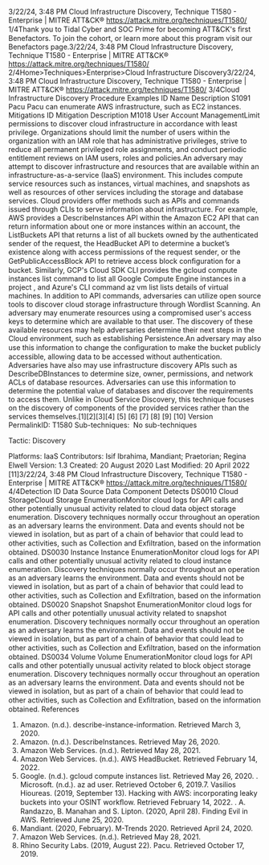 3/22/24, 3:48 PM Cloud Infrastructure Discovery, Technique T1580 - Enterprise | MITRE ATT&CK®
https://attack.mitre.org/techniques/T1580/ 1/4Thank you to Tidal Cyber and SOC Prime for becoming ATT&CK's ﬁrst Benefactors. To join the cohort, or learn more about this program visit our
Benefactors page.3/22/24, 3:48 PM Cloud Infrastructure Discovery, Technique T1580 - Enterprise | MITRE ATT&CK®
https://attack.mitre.org/techniques/T1580/ 2/4Home>Techniques>Enterprise>Cloud Infrastructure Discovery3/22/24, 3:48 PM Cloud Infrastructure Discovery, Technique T1580 - Enterprise | MITRE ATT&CK®
https://attack.mitre.org/techniques/T1580/ 3/4Cloud Infrastructure Discovery
Procedure Examples
ID Name Description
S1091 Pacu Pacu can enumerate AWS infrastructure, such as EC2 instances.
Mitigations
ID Mitigation Description
M1018 User Account
ManagementLimit permissions to discover cloud infrastructure in accordance with least privilege. Organizations
should limit the number of users within the organization with an IAM role that has administrative
privileges, strive to reduce all permanent privileged role assignments, and conduct periodic entitlement
reviews on IAM users, roles and policies.An adversary may attempt to discover infrastructure and resources that are available within an infrastructure-as-a-service (IaaS)
environment. This includes compute service resources such as instances, virtual machines, and snapshots as well as resources of other
services including the storage and database services.
Cloud providers offer methods such as APIs and commands issued through CLIs to serve information about infrastructure. For example,
AWS provides a DescribeInstances API within the Amazon EC2 API that can return information about one or more instances within an
account, the ListBuckets API that returns a list of all buckets owned by the authenticated sender of the request, the HeadBucket API to
determine a bucket’s existence along with access permissions of the request sender, or the GetPublicAccessBlock API to retrieve access
block conﬁguration for a bucket. Similarly, GCP's Cloud SDK CLI provides the gcloud compute instances list command to list all
Google Compute Engine instances in a project , and Azure's CLI command az vm list lists details of virtual machines. In addition to
API commands, adversaries can utilize open source tools to discover cloud storage infrastructure through Wordlist Scanning.
An adversary may enumerate resources using a compromised user's access keys to determine which are available to that user. The
discovery of these available resources may help adversaries determine their next steps in the Cloud environment, such as establishing
Persistence.An adversary may also use this information to change the conﬁguration to make the bucket publicly accessible, allowing data
to be accessed without authentication. Adversaries have also may use infrastructure discovery APIs such as DescribeDBInstances to
determine size, owner, permissions, and network ACLs of database resources. Adversaries can use this information to determine the
potential value of databases and discover the requirements to access them. Unlike in Cloud Service Discovery, this technique focuses on the
discovery of components of the provided services rather than the services themselves.[1][2][3][4]
[5] [6]
[7]
[8]
[9]
[10]
Version PermalinkID: T1580
Sub-techniques:  No sub-techniques

Tactic: Discovery

Platforms: IaaS
Contributors: Isif Ibrahima, Mandiant; Praetorian; Regina Elwell
Version: 1.3
Created: 20 August 2020
Last Modiﬁed: 20 April 2022
[11]3/22/24, 3:48 PM Cloud Infrastructure Discovery, Technique T1580 - Enterprise | MITRE ATT&CK®
https://attack.mitre.org/techniques/T1580/ 4/4Detection
ID Data Source Data Component Detects
DS0010 Cloud StorageCloud Storage
EnumerationMonitor cloud logs for API calls and other potentially unusual activity related to cloud
data object storage enumeration. Discovery techniques normally occur throughout an
operation as an adversary learns the environment. Data and events should not be viewed
in isolation, but as part of a chain of behavior that could lead to other activities, such as
Collection and Exﬁltration, based on the information obtained.
DS0030 Instance Instance
EnumerationMonitor cloud logs for API calls and other potentially unusual activity related to cloud
instance enumeration. Discovery techniques normally occur throughout an operation as
an adversary learns the environment. Data and events should not be viewed in isolation,
but as part of a chain of behavior that could lead to other activities, such as Collection
and Exﬁltration, based on the information obtained.
DS0020 Snapshot Snapshot
EnumerationMonitor cloud logs for API calls and other potentially unusual activity related to snapshot
enumeration. Discovery techniques normally occur throughout an operation as an
adversary learns the environment. Data and events should not be viewed in isolation, but
as part of a chain of behavior that could lead to other activities, such as Collection and
Exﬁltration, based on the information obtained.
DS0034 Volume Volume
EnumerationMonitor cloud logs for API calls and other potentially unusual activity related to block
object storage enumeration. Discovery techniques normally occur throughout an
operation as an adversary learns the environment. Data and events should not be viewed
in isolation, but as part of a chain of behavior that could lead to other activities, such as
Collection and Exﬁltration, based on the information obtained.
References
1. Amazon. (n.d.). describe-instance-information. Retrieved
March 3, 2020.
2. Amazon. (n.d.). DescribeInstances. Retrieved May 26, 2020.
3. Amazon Web Services. (n.d.). Retrieved May 28, 2021.
4. Amazon Web Services. (n.d.). AWS HeadBucket. Retrieved
February 14, 2022.
5. Google. (n.d.). gcloud compute instances list. Retrieved May
26, 2020.
. Microsoft. (n.d.). az ad user. Retrieved October 6, 2019.7. Vasilios Hioureas. (2019, September 13). Hacking with AWS:
incorporating leaky buckets into your OSINT workﬂow.
Retrieved February 14, 2022.
. A. Randazzo, B. Manahan and S. Lipton. (2020, April 28).
Finding Evil in AWS. Retrieved June 25, 2020.
9. Mandiant. (2020, February). M-Trends 2020. Retrieved April
24, 2020.
10. Amazon Web Services. (n.d.). Retrieved May 28, 2021.
11. Rhino Security Labs. (2019, August 22). Pacu. Retrieved
October 17, 2019.